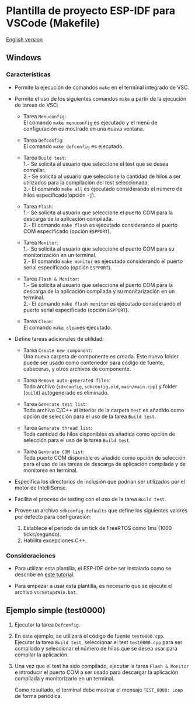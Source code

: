 # **Plantilla de proyecto ESP-IDF para VSCode (Makefile)**

[English version](https://github.com/mr-verdant-13/esp-idf-vscode-makefile-template/blob/v1.0.0/README.md)

## **Windows**

### **Características**

- Permite la ejecución de comandos `make` en el terminal integrado de VSC.

- Permite el uso de los siguientes comandos `make` a partir de la ejecución de tareas de VSC:

    - Tarea `Menuconfig`:\
        El comando `make menuconfig` es ejecutado y el menú de configuración es mostrado en una nueva ventana.

    - Tarea `Defconfig`:\
        El comando `make defconfig` es ejecutado.

    - Tarea `Build test`:\
        1.- Se solicita al usuario que seleccione el test que se desea compilar.\
        2.- Se solicita al usuario que seleccione la cantidad de hilos  a ser utilizados para la compilación del test seleccionada.\
        3.- El comando `make all` es ejecutado considerando el número de hilos especificado(opción `-j`).
    
    - Tarea `Flash`:\
        1.- Se solicita al usuario que seleccione el puerto COM para la descarga de la aplicación compilada.\
        2.- El comando `make flash` es ejecutado considerando el puerto COM especificado (opción `ESPPORT`).

    - Tarea `Monitor`:\
        1.- Se solicita al usuario que seleccione el puerto COM para su monitorización en un terminal.\
        2.- El comando `make monitor` es ejecutado considerando el puerto serial especificado (opción `ESPPORT`).

    - Tarea `Flash & Monitor`:\
        1.- Se solicita al usuario que seleccione el puerto COM para la descarga de la aplicación compilada y su monitarización en un terminal.\
        2.- El comando `make flash monitor` es ejecutado considerando el puerto serial especificado (opción `ESPPORT`).

    - Tarea `Clean`:\
        El comando `make clean`es ejecutado.

- Define tareas adicionales de utilidad:

    - Tarea `Create new component`:\
        Una nueva carpeta de componente es creada. Este nuevo folder puede ser usado como contenedor para código de fuente, cabeceras, y otros archivos de componente.

    - Tarea `Remove auto-generated files`:\
        Todo archivo (`sdkconfig`, `sdkconfig.old`, `main/main.cpp`) y folder (`build`) autogenerado es eliminado.

    - Tarea `Generate test list`:\
        Todo archivo C/C++ al interior de la carpeta `test` es añadido como opción de selección para el uso de la tarea `Build test`.

    - Tarea `Generate thread list`:\
        Toda cantidad de hilos disponibles es añadida como opción de selección para el uso de la tarea `Build test`.

    - Tarea `Generate COM list`:\
        Toda puerto COM disponible es añadido como opción de selección para el uso de las tareas de descarga de aplicación compilada y de monitoreo en terminal.

- Especifica los directorios de inclusión que podrían ser utilizados por el motor de IntelliSense.

- Facilita el proceso de testing con el uso de la tarea `Build test`.

- Provee un archivo `sdkconfig.defaults` que define los siguientes valores por defecto para configuración:
    1. Establece el periodo de un tick de FreeRTOS como 1ms (1000 ticks/segundo).
    2. Habilita excepciones C++.

### **Consideraciones**

- Para utilizar esta plantilla, el ESP-IDF debe ser instalado como se describe en [este tutorial](https://github.com/mr-verdant-13/esp-idf-instructions/blob/master/LEAME.md).

- Para empezar a usar esta plantilla, es necesario que se ejecute el archivo `VscSetup4Win.bat`.

## **Ejemplo simple (test0000)**

1. Ejecutar la tarea `Defconfig`.

2. En este ejemplo, se utilizará el código de fuente `test0000.cpp`.\
   Ejecutar la tarea `Build test`, seleccionar el test `test0000.cpp` para ser compilado y seleccionar el número de hilos que se desea usar para compilar la aplicación.

3. Una vez que el test ha sido compilado, ejecutar la tarea `Flash & Monitor` e introducir el puerto COM a ser usado para descargar la aplicación compilada y monitorizarlo en un terminal.

    Como resultado, el terminal debe mostrar el mensaje `TEST_0000: Loop` de forma periódica.
